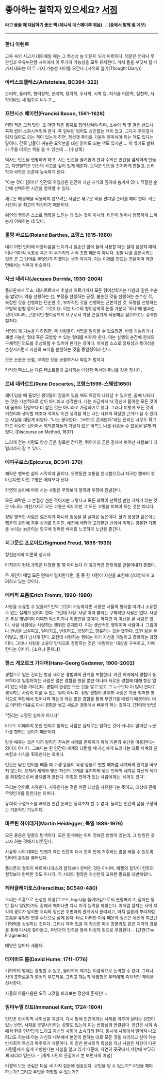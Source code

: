 # 좋아하는 철학자 있으세요? [서점](http://www.kyobobook.co.kr/product/detailViewKor.laf?ejkGb=KOR&mallGb=KOR&barcode=9791157524990&orderClick=LAH&Kc=)
#### 라고 물을 때 대답하기 좋은 책 (데니세 데스페이루 엮음) ... (중에서 발췌 및 메모)
-------------------------------

### 한나 아렌트
고독 속의 사고가 대화체일 때는 그 특성상 늘 의문이 되게 마련이다.
의문은 언제나 무관심과 우유부단함 사이에서 이 두가지 가능성을 모두 유지한다.
마치 돌을 부딪쳐 튈 때까지 대화는 이 두 가지 가능성 사이를 오간다. [사유의 일기(Thought Diary)] 

### 아리스토텔레스(Aristoteles, BC384-322)
논리학, 물리학, 형이상학, 윤리학, 정치학, 수사학, 시학 등. 
지식을 이론학, 실천학, 시학이라는 세 범주로 나누고,,,

### 프란시스 베이컨(Francisi Bacon, 1561-1626)
어떤 책은 그저 맛만  또 어떤 책은 통째로 집어삼켜야 하며, 소수의 책 몇 권은 반드시 꼭꼭 씹어 소화시켜줘야 한다.
즉 일부만 읽어도 상관없는 책이 있고, 그다지 주의깊게 읽지 않아도 되는 책이 있는가 하면, 정성껏 주의를 기울여 통독해야 하는 책도 있다는 말이다.
간혹 남들이 써놓은 요약본을 대신 읽어도 되는 책도 있지만 ... 이 밖에도 발췌가 주를 이루는 책을 들 수 있는데 ... [수상록]

역사는 인간을 현명하게 하고, 시는 인간을 슬기롭게 한다
수학은 인간을 섬세하게 만들고, 자연철학은 인간의 사고를 깊이 있게 해준다.
도덕은 인간을 진지하게 만들고, 논리학과 싸학은 토론에 능숙하게 한다. 

"아는 것이 힘이다" 
인간의 우월성은 인간이 지닌 지식의 깊이에 숨겨져 있다. 
적절한 순간에 선택하면 시간을 절약할 수 있다. 

새로운 해결책을 적용하지 않으려는 사람은 
새로운 악을 견뎌낼 준비를 해야 한다.
이는 시간이 곧 최고의 혁신이기 때문이다. 

위인의 행복은 스스로 행복을 느낀는 데 있는 것이 아니라, 
타인이 얼마나 행복하게 느끼는지 이해하는 데 있다. 

### 롤랑 바르트(Roland Barthes, 프랑스 1915-1980) 
내가 어떤 단어에 아름다움을 느끼거나 일순간 맘에 들어 사용할 때는 
절대 음성적 매력이나 의미적 독창성 혹은 이 두가지의 시적 조합 때문이 아니다.
정말 나를 흥분시키는 것은 곧 그 단어로 무엇인가 하겠다는 생각 자체다.
이는 미래를 만드는 전율이며 어떤 면에서는 식욕과 비슷하다.

### 자크 데리다(Jacques Derrida, 1930-2004)
플라톤에서 루소, 데카르트에서 후설에 이르기까지 모든 형이상학자는 다음과 같은 수순을 밟았다.
악을 선행하는 선, 부정을 선행하는 긍정, 불순한 것을 선행하는 순수한 것, 복잡한 것을 선행하는 단순한 것, 
부차적인 것을 선행하는 근본적인 것, 모방을 선행하는 모방의 원형 등이 바로 그것이다. 
이는 다수의 형이상학적 논증 가운데 '하나'에 불과한 것이 아니라, 
근본적인 형이상학의 요구로서 가장 끈질기게 작용해온 심오하고도 강력한 절차다. 

서명이 제 기능을 다하려면, 즉 사람들이 서명을 알아볼 수 있으려면, 반복 가능하거나 재생 가능한 형태 혹은 모방할 수 있는 형태를 띠어야 한다.
이는 실행의 순간에 현재의 구체적인 의도를 추상화할 수 있어야 한다는 의미다.
이처럼 스스로 정체성과 특이성을 손상시키면서 자신의 표식을 분할하는 것을 동일성이라 한다. 

모든 논문은 보철, 부족한 것을 보충하거나 짜깁기 함이다.

각각의 텍스느는 다른 텍스트들과 교차하는 다양한 독서의 두뇌를 갖춘 장치다. 

### 르네 데카르트(Rene Descartes, 프랑스1596-스웨덴1650) 
깨어 있을 때 품었던 생각들이 잠들어 있을 때도 똑같이 나타날 수 있지만, 꿈에 나타나는 것은 기본적으로 참이 아니라고 생각한다.
나는 지금까지 내 정신에 들어온 모든 것이 내 꿈속의 환영보다 더 참된 것은 아니라고 가정하기로 했다.
그러나 이렇게 모든 것이 거짓이라 생각할 때조차 적어도 이런 생각을 하는 나는 사유의 확실한 근거가 될 수 있다는 사실을 깨닫게 되었다. 
"나는 생각한다. 그러므로 존재한다"라는 진리는 너무도 확고하고 확실한 것이어서 
회의론자들의 가당치 않은 억측도 나를 뒤흔들 수 없음을 알게 되었다. [Discourse on Method, 1637] 

느리게 걷는 사람도 항상 곧은 길로만 간다면, 뛰어가되 곧은 길에서 벗어난 사람보다 더 멀리까지 갈 수 있다. 

### 에피쿠로스(Epicurus, BC341-270) 
쾌락은 행복한 삶의 시작이자 끝이다. 
오랫동안 고통을 인내함으로써 지극한 행복이 찾아온다면 이런 고통은 쾌락보다 낫다. 

자연의 순리에 따라 사는 사람은 무엇보다 철학과 우정에 전념한다. 

모든 쾌락은 그 본질상 선한 것이지만 그렇다고 모든 쾌락이 선택할 만한 가치가 있는 것은 아니다.
마찬가지로 모든 고통은 악이지만 그 모든 고통을 피해야 하는 것은 아니다. 

정말 행복한 사람은 젊은이가 아니라 일생을 잘 살아온 늙은이다.
혈기 왕성한 젊은이는 행운의 광란에 자주 상처를 입지만,
예전에 애타게 고대한던 선에서 이제는 평온한 기쁨을 누리는 늙은이는 항구에 정박한 배처럼 느긋하게 노년을 즐긴다. 

### 지그문트 프로이트(Sigmund Freud, 1856-1939)
정신분석학 이론의 창시자 

아직까지 현대 과학은 다정한 말 몇 마디보다 더 효과적인 안정제를 만들어내지 못했다. 

두 개인이 매법 모든 면에서 일치한다면, 둘 중 한 사람이 자신을 포함해 상대방까지 고려하고 있는 것이다. 

### 에리히 프롬(Erich Fromm, 1990-1980) 
사랑을 소유할 수 있을까? 만약 그것이 가능하다면 사랑은 사물의 형태를 띠거나 소유할 수 있는 실체가 있어야 한다.
그런데 사실 '사랑'이라 불리는 구체적인 사물은 없다.
사랑은 추상 개념이며 어쩌면 여신이거나 이방인일 것이다. 
하지만 이 여선을 본 사람은 없다. 
사실 사랑에는 사랑하는 행위만 존재한다. 
이는 생산적인 행위이며 사람이나  그림이나 관념을 보살피고, 알아가고, 반응하고, 긍정하고, 향유하는 것을 뜻한다.
또한 삶을 불어넣고, 생기 넘치게 한다. 
요컨데 사랑하는 행위는 자기 자신을 개발하고 강화하는 과정이다. 
그러나 사랑을 소유의 방식으로 경험하는 것은 '사랑하는' 대상을 구속하고, 지배한다는 의미다. [소유냐 존재냐]

### 한스 게오르크 가다머(Hans-Georg Gadamer, 1900-2002)
경험으로 얻은 진리는 항상 새로운 경험과의 관계를 포함한다. 
이런 의미에서 경험이 풍부하다고 일컬어지는 사람은 많은 경험을 했을 뿐만 아니라 새로운 경험에 대해 항상 열려 있는 이를 가리킨다. 
경험의 완성은 모든 것을 알고 있고 그 누구보다 더 많이 안다고 생각하는 사람이 이룰 수 있는 일이 아니다. 
정말 경험이 풍부한 사람은 가장 철저한 방식으로 독단에서 벗어나려 하는데 이는 많은 경험을 통해 무언가를 배웠기 때문이다.
바로 이러한 이유로 다시 경험을 쌓고 새로운 경험에서 배우려 하는 것이다. [진리와 방법]

"진리는 고정된 실체가 아니다"

아무도 이해하지 못한 언어로 말하는 사람은 실제로는 말하는 것이 아니다.
말이란 누군가를 향하는 것이기 때문이다. 

말을 배우는 것은 익히 알려진 친숙한 세계를 분류하기 위해 기존의 수단을 이용한다는 의미가 아니다. 
그보다는 한 인간이 세계와 대면할 때 자신에게 드러나는 대로 세계의 친숙함과 지식을 획득한다는 의미다.

인간은 낯선 언어를 배울 때 수생 동물이 육생 동물로 변할 때처럼 세계와의 관계를 바꾸지 않는다.
오히려 세계와 맺은 자신의 관계를 유지하며 낯선 언어의 세계로 자신의 세계를 확장함으로써 풍요롭게 만든다. 
이렇듯 언어가 있는 사람에게는 '세계도 있다'.

우리는 언어로 사유한다. 사유한다는 것은 어떤 대상을 사유한다는 뜻이고, 대상에 관해 무엇인가를 말한다는 의미다. 

유희적 구성요소를 배제한 인간 문화는 생각조차 할 수 없다. 놀이는 인간의 삶을 구성하는 기본적인 기능이다. 

### 마르틴 하이데거(Martin Heidegger; 독일 1889-1976) 
모든 물음은 일종의 탐색이다. 
모든 탐색에는 이미 정해진 방향이 있는데, 그 방향은 찾고자 하는 것에서 비롯된다. 

사유와 시의 대화는 언젠가 죽는 인간이 다시 언어 안에 거주하는 법을 배울 수 있도록 언어의 본질을 불러낸다. 

플라폰의 철학이 파르메니데스의 철학보다 완벽한 것은 아니며, 헤겔의 철학이 칸트의 철학보다 완벽한 것도 아니다. 각 시대의 철학은 자신만의 고유한 필요를 대변해왔다. 

### 헤라클레이토스(Heraclitus; BC540-480)
우리는 호흡으로 신성한 이성(로고스, logis)을 들이마심으로써 현명해지고, 잠자는 동안 잠시 잊었다가도 잠에서 깨어나면 다시 지각 능력을 되찾는다. 
이처럼 잠자는 사이 지각의 경로가 닫히면 우리의 정신은 주변과의 관계에서 분리되고, 마치 일종의 뿌리처럼 호흡을 유일한 연결 수단으로 삼게 된다. 바로 이러한 이유 때문에 정신은 예전에 지녔던 기억력을 상실하는 것이다. 그러나 깨어 있을 때 정신은 마치 창문과도 같은 지각의 경로를 통해 다시금 찾아들고, 주변과의 접촉을 통해 이성의 힘으로 무장한다. - [단편(The Fragments] 

태양은 날마다 새롭다. 

### 데이비드 흄(David Hume; 1711-1776)
기하학의 명제는 증명할 수 있고, 물리학의 체계는 이성적으로 논의할 수 있다. 
그러나 시의 조화로움과 열정의 부드러움, 그리고 재능의 탁월함은 우리에게 즉각적인 쾌락을 선사한다. 

사물의 아름다움은 오직 그것을 바라보는 정신에 존재한다. 

### 임마누엘 칸트(Immanuel Kant; 1724-1804)
인간은 반사회적 사회성을 지녔다. 다시 말해 인간에게는 사회를 이루어 살려는 성향이 있는 반면, 사회를 분열시키려는 성향도 있는데 이는 반항심과 연결된다. 
인간은 사회 속에서 한층 인간답게 느끼고 자신의 사회에 소속되려 한다. 동시에 사회에서 떨어져 나오려고도 하는데 이는 자신의 내부에서 본인이 원하는 대로 모든 것을 처리하고 싶어 하는 반사회적 특성과 마주하기 때문이다. 이 같은 반사회적 특성을 지닌 사람은 자신이 다른 사람들에게 쉽게 저항한다는 사실을 알고 있기 때문에, 자연히 곳곳에서 저항에 부딪히게 되리라 믿는다.  - [세계 시민의 관점에서 본 보편사의 이념] 

이성의 모든 관심은 다음 세 가지 질문에 집중된다. 
무엇을 알 수 있는가? 
무엇을 해야 하는가?
그리고 무엇을 희망할 수 있는가?

### 
